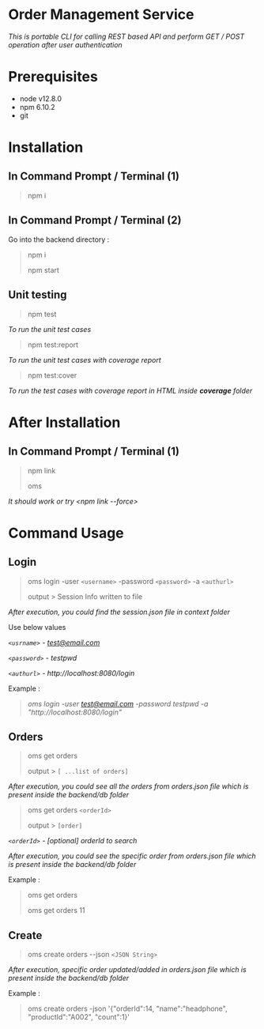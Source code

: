 # Order Management Service

_This is portable CLI for calling REST based API and perform GET / POST operation after user authentication_

# Prerequisites

* node v12.8.0
* npm 6.10.2
* git 

# Installation

## In Command Prompt / Terminal (1)


> npm i

## In Command Prompt / Terminal (2)

Go into the backend directory :

> npm i
> >
> npm start


## Unit testing

> npm test

_To run the unit test cases_

> npm test:report

_To run the unit test cases with coverage report_

> npm test:cover

_To run the test cases with coverage report in HTML inside __coverage__ folder_


# After Installation

## In Command Prompt / Terminal (1)

> npm link
>
> oms

_It should work or try <npm link --force>_

# Command Usage

## Login

> oms login -user `<username>` -password `<password>` -a `<authurl>`
> 
> output > Session Info written to file

_After execution, you could find the session.json file in context folder_

Use below values

*`<usrname>` - test@email.com*

*`<password>` - testpwd*

*`<authurl>` - http://localhost:8080/login*

Example :

>_oms login -user test@email.com -password testpwd -a "http://localhost:8080/login"_

## Orders

> oms get orders
>
> output > `[ ...list of orders]`

_After execution, you could see all the orders from orders.json file which is present inside the backend/db folder_


> oms get orders `<orderId>`
> 
> output > `[order]`

*`<orderId>` - [optional] orderId to search*

_After execution, you could see the specific order from orders.json file which is present inside the backend/db folder_

Example :

> oms get orders
>
> oms get orders 11

## Create

> oms create orders --json `<JSON String>`

_After execution, specific order updated/added in orders.json file which is present inside the backend/db folder_

Example :
> oms create orders -json '{\"orderId\":14, \"name\":\"headphone\", \"productId\":\"A002\", \"count\":1}'

